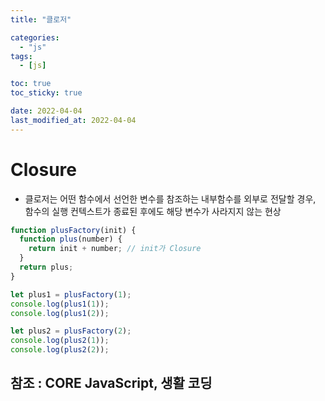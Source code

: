 ```yaml
---
title: "클로저"

categories:
  - "js"
tags:
  - [js]

toc: true
toc_sticky: true

date: 2022-04-04
last_modified_at: 2022-04-04
---
```


# Closure

- 클로저는 어떤 함수에서 선언한 변수를 참조하는 내부함수를 외부로 전달할 경우, 함수의 실행 컨텍스트가 종료된 후에도 해당 변수가 사라지지 않는 현상

```jsx
function plusFactory(init) {
  function plus(number) {
    return init + number; // init가 Closure
  }
  return plus;
}

let plus1 = plusFactory(1);
console.log(plus1(1));
console.log(plus1(2));

let plus2 = plusFactory(2);
console.log(plus2(1));
console.log(plus2(2));
```

## 참조 : CORE JavaScript, 생활 코딩

